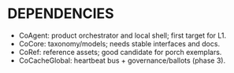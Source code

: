 # DEPENDENCIES
- CoAgent: product orchestrator and local shell; first target for L1.
- CoCore: taxonomy/models; needs stable interfaces and docs.
- CoRef: reference assets; good candidate for porch exemplars.
- CoCacheGlobal: heartbeat bus + governance/ballots (phase 3).

